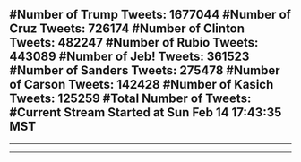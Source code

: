 #Number of Trump Tweets: 1677044
#Number of Cruz Tweets: 726174
#Number of Clinton Tweets: 482247
#Number of Rubio Tweets: 443089
#Number of Jeb! Tweets: 361523
#Number of Sanders Tweets: 275478
#Number of Carson Tweets: 142428
#Number of Kasich Tweets: 125259
#Total Number of Tweets:  
#Current Stream Started at Sun Feb 14 17:43:35 MST
---
---
---
